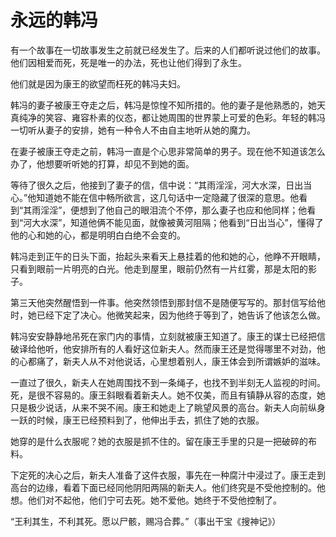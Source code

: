 # 永远的韩冯

有一个故事在一切故事发生之前就已经发生了。后来的人们都听说过他们的故事。他们因相爱而死，死是唯一的办法，死也让他们得到了永生。 

他们就是因为康王的欲望而枉死的韩冯夫妇。 

韩冯的妻子被康王夺走之后，韩冯是惊惶不知所措的。他的妻子是他熟悉的，她天真纯净的笑容、雍容朴素的仪态，都让她周围的世界蒙上可爱的色彩。年轻的韩冯一切听从妻子的安排，她有一种令人不由自主地听从她的魔力。 

在妻子被康王夺走之前，韩冯一直是个心思非常简单的男子。现在他不知道该怎么办了，他想要听听她的打算，却见不到她的面。 

等待了很久之后，他接到了妻子的信，信中说：“其雨淫淫，河大水深，日出当心。”他知道她不能在信中畅所欲言，这几句话中一定隐藏了很深的意思。他看到“其雨淫淫”，便想到了他自己的眼泪流个不停，那么妻子也应和他同样；他看到“河大水深”，知道他俩不能见面，就像被黄河阻隔；他看到“日出当心”，懂得了他的心和她的心，都是明明白白绝不会变的。 

韩冯走到正午的日头下面，抬起头来看天上悬挂着的他和她的心，他睁不开眼睛，只看到眼前一片明亮的白光。他走到屋里，眼前仍然有一片红雾，那是太阳的影子。 

第三天他突然醒悟到一件事。他突然领悟到那封信不是随便写写的。那封信写给他时，她已经下定了决心。他微笑起来，因为他终于等到了，她告诉了他该怎么做。 

韩冯安安静静地吊死在家门内的事情，立刻就被康王知道了。康王的谋士已经把信破译给他听，他安排所有的人看好这位新夫人。然而康王还是觉得哪里不对劲，他的心都痛了，新夫人从不对他说话，心里想着别人，康王体会到所谓嫉妒的滋味。 

一直过了很久，新夫人在她周围找不到一条绳子，也找不到半刻无人监视的时间。死，是很不容易的。康王斜眼看着新夫人。她不仅美，而且有镇静从容的态度，她只是极少说话，从来不哭不闹。康王和她走上了眺望风景的高台。新夫人向前纵身一跃的时候，康王已经预料到了，他伸出手去，抓住了她的衣服。 

她穿的是什么衣服呢？她的衣服是抓不住的。留在康王手里的只是一把破碎的布料。 

下定死的决心之后，新夫人准备了这件衣服，事先在一种腐汁中浸过了。康王走到高台的边缘，看着下面已经同他阴阳两隔的新夫人。他们终究是不受他控制的。他想。他们对不起他，他们宁可去死。她不爱他。她终于不受他控制了。 

“王利其生，不利其死。愿以尸骸，赐冯合葬。”（事出干宝《搜神记》）